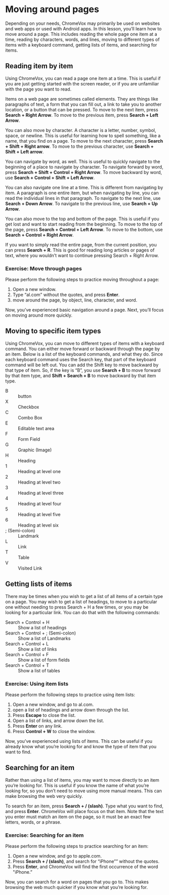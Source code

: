 # Moving around pages

Depending on your needs, ChromeVox may primarily be used on websites and web apps or used with Android apps. In this lesson, you’ll learn how to move around a page. This includes reading the whole page one item at a time, reading by characters, words, and lines, moving to different types of items with a keyboard command, getting lists of items, and searching for items.

## Reading item by item

Using ChromeVox, you can read a page one item at a time. This is useful if you are just getting started with the screen reader, or if you are unfamiliar with the page you want to read.

Items on a web page are sometimes called elements. They are things like paragraphs of text, a form that you can fill out, a link to take you to another location, or a button that can be pressed. To move to the next item, press **Search + Right Arrow**. To move to the previous item, press **Search + Left Arrow**.

You can also move by character. A character is a letter, number, symbol, space, or newline. This is useful for learning how to spell something, like a name, that you find on a page. To move to the next character, press **Search + Shift + Right arrow**. To move to the previous character, use **Search + Shift + Left arrow**.

You can navigate by word, as well. This is useful to quickly navigate to the beginning of a place to navigate by character. To navigate forward by word, press **Search + Shift + Control + Right Arrow**. To move backward by word, use **Search + Control + Shift + Left Arrow**.

You can also navigate one line at a time. This is different from navigating by item. A paragraph is one entire item, but when navigating by line, you can read the individual lines in that paragraph. To navigate to the next line, use **Search + Down Arrow**. To navigate to the previous line, use **Search + Up Arrow**.

You can also move to the top and bottom of the page. This is useful if you get lost and want to start reading from the beginning. To move to the top of the page, press **Search + Control + Left Arrow**. To move to the bottom, use **Search + Control + Right Arrow**.

If you want to simply read the entire page, from the current position, you can press **Search + R**. This is good for reading long articles or pages of text, where you wouldn’t want to continue pressing Search + Right Arrow.

### Exercise: Move through pages

Please perform the following steps to practice moving throughout a page:

1. Open a new window.
2. Type “al.com” without the quotes, and press **Enter**.
3. move around the page, by object, line, character, and word.

Now, you’ve experienced basic navigation around a page. Next, you’ll focus on moving around more quickly.

## Moving to specific item types

Using ChromeVox, you can move to different types of items with a keyboard command. You can either move forward or backward through the page by an item. Below is a list of the keyboard commands, and what they do. Since each keyboard command uses the Search key, that part of the keyboard command will be left out. You can add the Shift key to move backward by that type of item. So, if the key is “B”, you use **Search + B** to move forward by that item type, and **Shift + Search + B** to move backward by that item type.

<dl>
<dt>B</dt>
<dd>button</dd>
<dt>X</dt>
<dd>Checkbox</dd>
<dt>C</dt>
<dd>Combo Box</dd>
<dt>E</dt>
<dd>Editable text area</dd>
<dt>F</dt>
<dd>Form Field</dd>
<dt>G</dt>
<dd>Graphic (Image)</dd>
<dt>H</dt>
<dd>Heading</dd>
<dt>1</dt>
<dd>Heading at level one</dd>
<dt>2</dt>
<dd>Heading at level two</dd>
<dt>3</dt>
<dd>Heading at level three</dd>
<dt>4</dt>
<dd>Heading at level four</dd>
<dt>5</dt>
<dd>Heading at level five</dd>
<dt>6</dt>
<dd>Heading at level six</dd>
<dt>; (Semi-colon)</dt>
<dd>Landmark</dd>
<dt>L</dt>
<dd>Link</dd>
<dt>T</dt>
<dd>Table</dd>
<dt>V</dt>
<dd>Visited Link</dd>
</dl>

## Getting lists of items

There may be times when you wish to get a list of all items of a certain type on a page. You may wish to get a list of headings, to move to a particular one without needing to press Search + H a few times, or you may be looking for a particular link. You can do that with the following commands:

<dl>
<dt>Search + Control + H</dt>
<dd>Show a list of headings</dd>
<dt>Search + Control + ; (Semi-colon)</dt>
<dd>Show a list of Landmarks</dd>
<dt>Search + Control + L</dt>
<dd>Show a list of links</dd>
<dt>Search + Control + F</dt>
<dd>Show a list of form fields</dd>
<dt>Search + Control + T</dt>
<dd>Show a list of tables</dd>
</dl>

### Exercise: Using item lists

Please perform the following steps to practice using item lists:

1. Open a new window, and go to al.com.
2. open a list of headings and arrow down through the list.
3. Press **Escape** to close the list.
4. Open a list of links, and arrow down the list.
5. Press **Enter** on any link.
6. Press **Control + W** to close the window.

Now, you’ve experienced using lists of items. This can be useful if you already know what you’re looking for and know the type of item that you want to find.

## Searching for an item

Rather than using a list of items, you may want to move directly to an item you’re looking for. This is useful if you know the name of what you’re looking for, so you don’t need to move using more manual means. This can make browsing the web very quickly.

To search for an item, press **Search + / (slash)**. Type what you want to find, and press **Enter**. ChromeVox will place focus on that item. Note that the text you enter must match an item on the page, so it must be an exact few letters, words, or a phrase.

### Exercise: Searching for an item

Please perform the following steps to practice searching for an item:

1. Open a new window, and go to apple.com.
2. Press **Search + / (slash)**, and search for “iPhone”” without the
   quotes.
3. Press **Enter**, and ChromeVox will find the first occurrence of
   the word "iPhone.”

Now, you can search for a word on pages that you go to. This makes browsing the web much quicker if you know what you’re looking for.
